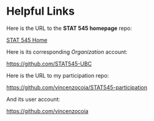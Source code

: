 # Helpful Links


Here is the URL to the __STAT 545 homepage__ repo:

[STAT 545 Home](https://github.com/STAT545-UBC/STAT545-home)

Here is its corresponding _Organization_ account:

https://github.com/STAT545-UBC

Here is the URL to my participation repo:

https://github.com/vincenzocoia/STAT545-participation

And its user account:

https://github.com/vincenzocoia
